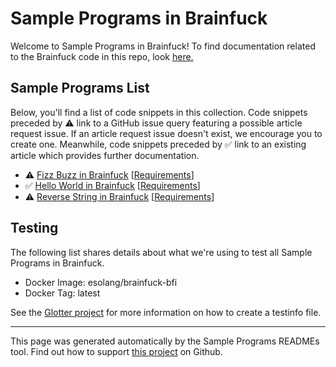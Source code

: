 # Sample Programs in Brainfuck

Welcome to Sample Programs in Brainfuck! To find documentation related to the Brainfuck code in this repo, look [here.](https://sample-programs.therenegadecoder.com/languages/brainfuck)

## Sample Programs List

Below, you'll find a list of code snippets in this collection. Code snippets preceded by :warning: link to a GitHub issue query featuring a possible article request issue. If an article request issue doesn't exist, we encourage you to create one. Meanwhile, code snippets preceded by :white_check_mark: link to an existing article which provides further documentation.

- :warning: [Fizz Buzz in Brainfuck](https://github.com//TheRenegadeCoder/sample-programs-website/issues?utf8=%E2%9C%93&q=is%3Aissue+is%3Aopen+fizz+buzz+brainfuck) [[Requirements](https://sample-programs.therenegadecoder.com/projects/fizz-buzz)]
- :white_check_mark: [Hello World in Brainfuck](https://sample-programs.therenegadecoder.com/projects/hello-world/brainfuck) [[Requirements](https://sample-programs.therenegadecoder.com/projects/hello-world)]
- :warning: [Reverse String in Brainfuck](https://github.com//TheRenegadeCoder/sample-programs-website/issues?utf8=%E2%9C%93&q=is%3Aissue+is%3Aopen+reverse+string+brainfuck) [[Requirements](https://sample-programs.therenegadecoder.com/projects/reverse-string)]

## Testing

The following list shares details about what we're using to test all Sample Programs in Brainfuck.

- Docker Image: esolang/brainfuck-bfi
- Docker Tag: latest

See the [Glotter project](https://github.com/auroq/glotter) for more information on how to create a testinfo file.

---

This page was generated automatically by the Sample Programs READMEs tool. Find out how to support [this project](https://github.com/TheRenegadeCoder/sample-programs-readmes) on Github.